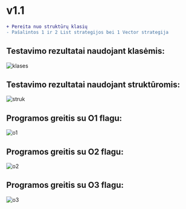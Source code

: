 # v1.1
```diff
+ Pereita nuo struktūrų klasių
- Pašalintos 1 ir 2 List strategijos bei 1 Vector strategija
```
## Testavimo rezultatai naudojant klasėmis:
![klases](https://user-images.githubusercontent.com/114186789/210524096-348659cd-365c-4a77-be0f-009bec4ffe26.png)
## Testavimo rezultatai naudojant struktūromis:
![struk](https://user-images.githubusercontent.com/114186789/210524213-3d78564c-5dcd-4f62-87f3-f1476e5210e5.png)
## Programos greitis su O1 flagu:
![o1](https://user-images.githubusercontent.com/114186789/210524289-e088a5b2-382c-4dac-8895-663ccc59df15.png)
## Programos greitis su O2 flagu:
![o2](https://user-images.githubusercontent.com/114186789/210524341-3e1d917b-e572-4476-bb60-93c79d98d89c.png)
## Programos greitis su O3 flagu:
![o3](https://user-images.githubusercontent.com/114186789/210524397-ce9ead9f-aca9-4b50-a6ff-6147d604b6de.png)
